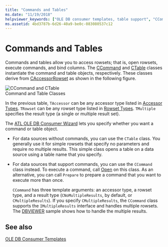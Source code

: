 ```yaml
---
title: "Commands and Tables"
ms.date: "11/19/2018"
helpviewer_keywords: ["OLE DB consumer templates, table support", "CCommand class, OLE DB consumer templates", "commands [C++], OLE DB Consumer Templates", "CTable class", "CAccessorRowset class, command and table classes", "rowsets, accessing", "tables [C++], OLE DB Consumer Templates", "OLE DB consumer templates, command support"]
ms.assetid: 4bd3787b-6d26-40a9-be0c-083080537c12
---
```

# Commands and Tables

Commands and tables allow you to access rowsets; that is, open rowsets, execute commands, and bind columns. The [CCommand](../../data/oledb/ccommand-class.md) and [CTable](../../data/oledb/ctable-class.md) classes instantiate the command and table objects, respectively. These classes derive from [CAccessorRowset](../../data/oledb/caccessorrowset-class.md) as shown in the following figure.

![CCommand and CTable](../../data/oledb/media/vccommandstables.gif "CCommand and CTable")<br/>
Command and Table Classes

In the previous table, `TAccessor` can be any accessor type listed in [Accessor Types](../../data/oledb/accessors-and-rowsets.md). `TRowset` can be any rowset type listed in [Rowset Types](../../data/oledb/accessors-and-rowsets.md). `TMultiple` specifies the result type (a single or multiple result set).

The [ATL OLE DB Consumer Wizard](../../atl/reference/atl-ole-db-consumer-wizard.md) lets you specify whether you want a command or table object.

- For data sources without commands, you can use the `CTable` class. You generally use it for simple rowsets that specify no parameters and require no multiple results. This simple class opens a table on a data source using a table name that you specify.

- For data sources that support commands, you can use the `CCommand` class instead. To execute a command, call [Open](../../data/oledb/ccommand-open.md) on this class. As an alternative, you can call `Prepare` to prepare a command that you want to execute more than once.

   `CCommand` has three template arguments: an accessor type, a rowset type, and a result type (`CNoMultipleResults`, by default, or `CMultipleResults`). If you specify `CMultipleResults`, the `CCommand` class supports the `IMultipleResults` interface and handles multiple rowsets. The [DBVIEWER](https://github.com/Microsoft/VCSamples) sample shows how to handle the multiple results.

## See also

[OLE DB Consumer Templates](../../data/oledb/ole-db-consumer-templates-cpp.md)
